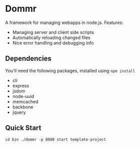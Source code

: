 
Dommr
=====

A framework for managing webapps in node.js. Features:
* Managing server and client side scripts
* Automatically reloading changed files
* Nice error handling and debugging info


Dependencies
---------------

You'll need the following packages, installed using `npm install`

* cli
* express
* jsdom
* node-uuid
* memcached
* backbone
* jquery


Quick Start
-----------

`
cd bin
./dommr -p 8080 start template-project
`



